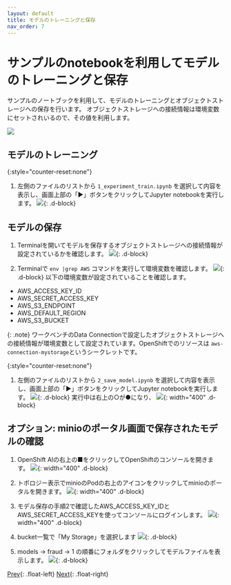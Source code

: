 ```yaml
---
layout: default
title: モデルのトレーニングと保存
nav_order: 7
---
```


# サンプルのnotebookを利用してモデルのトレーニングと保存

サンプルのノートブックを利用して、モデルのトレーニングとオブジェクトストレージへの保存を行います。
オブジェクトストレージへの接続情報は環境変数にセットされいるので、その値を利用します。

![](../../assets/overview_training.png)



## モデルのトレーニング

{:style="counter-reset:none"}
1. 左側のファイルのリストから `1_experiment_train.ipynb` を選択して内容を表示し、画面上部の「▶️」ボタンをクリックしてJupyter notebookを実行します。
![](../../assets/oai_notebook_run_1.png){: .d-block}


## モデルの保存
1. Terminalを開いてモデルを保存するオブジェクトストレージへの接続情報が設定されているかを確認します。
![](../../assets/oai_notebook_open_terminal.png){: .d-block}

1. Terminalで `env |grep AWS` コマンドを実行して環境変数を確認します。
![](../../assets/oai_notebook_verify_envval.png){: .d-block}
以下の環境変数が設定されていることを確認します。
* AWS_ACCESS_KEY_ID
* AWS_SECRET_ACCESS_KEY
* AWS_S3_ENDPOINT
* AWS_DEFAULT_REGION
* AWS_S3_BUCKET

{: .note}
ワークベンチのData Connectionで設定したオブジェクトストレージへの接続情報が環境変数として設定されています。OpenShiftでのリソースは `aws-connection-mystorage`というシークレットです。

{:style="counter-reset:none"}
1. 左側のファイルのリストから `2_save_model.ipynb` を選択して内容を表示し、画面上部の「▶️」ボタンをクリックしてJupyter notebookを実行します。
![](../../assets/oai_notebook_run2.png){: .d-block}
実行中は右上の○が●になり、
![](../../assets/oai_notebook_run2_status.png){: width="400" .d-block}

## オプション: minioのポータル画面で保存されたモデルの確認

1. OpenShift AIの右上の■をクリックしてOpenShiftのコンソールを開きます。
![](../../assets/ocp_open_console.png){: width="400" .d-block}

1. トポロジー表示でminioのPodの右上のアイコンをクリックしてminioのポータルを開きます。
![](../../assets/ocp_open_minio_url.png){: width="400" .d-block}

1. モデル保存の手順2で確認したAWS_ACCESS_KEY_IDとAWS_SECRET_ACCESS_KEYを使ってコンソールにログインします。
![](../../assets/minio_login.png){: width="400" .d-block}

1. bucket一覧で「My Storage」を選択します
![](../../assets/minio_list_bucket.png){: .d-block}

1. models → fraud → 1 の順番にフォルダをクリックしてモデルファイルを表示します。
![](../../assets/minio_show_model.png){: .d-block}


[Prev](./02_wb_1-jupyter.html){: .float-left}
[Next](./02_wb_3-train-and-save-model.html){: .float-right}